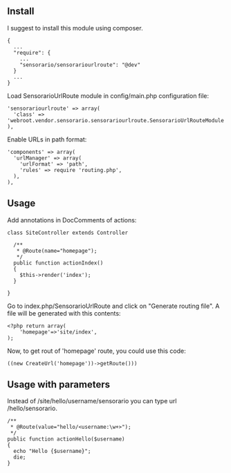 Install
-------

I suggest to install this module using composer.

    {
      ...
      "require": {
        ...
        "sensorario/sensorariourlroute": "@dev"
      }
      ...
    }

Load SensorarioUrlRoute module in config/main.php configuration file:

    'sensorariourlroute' => array(
      'class' => 'webroot.vendor.sensorario.sensorariourlroute.SensorarioUrlRouteModule',
    ),

Enable URLs in path format:

    'components' => array(
      'urlManager' => array(
        'urlFormat' => 'path',
        'rules' => require 'routing.php',
      ),
    ),

Usage
-----

Add annotations in DocComments of actions:

    class SiteController extends Controller

      /**
       * @Route(name="homepage");
       */
      public function actionIndex()
      {
        $this->render('index');
      }

    }

Go to index.php/SensorarioUrlRoute and click on "Generate routing file". A file
will be generated with this contents:

    <?php return array(
        'homepage'=>'site/index',
    );

Now, to get rout of 'homepage' route, you could use this code:

    ((new CreateUrl('homepage'))->getRoute()))


Usage with parameters
---------------------

Instead of /site/hello/username/sensorario you can type url /hello/sensorario.

    /**
     * @Route(value="hello/<username:\w+>");
     */
    public function actionHello($username)
    {
      echo "Hello {$username}";
      die;
    }
